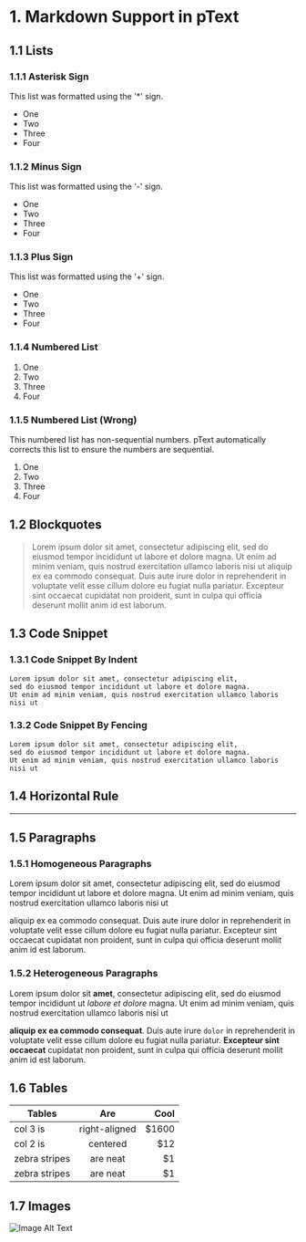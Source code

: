 # 1. Markdown Support in pText
## 1.1 Lists

### 1.1.1 Asterisk Sign

This list was formatted using the '*' sign.

  * One
  * Two
  * Three
  * Four

### 1.1.2 Minus Sign

This list was formatted using the '-' sign.
  
  - One
  - Two
  - Three
  - Four
  
### 1.1.3 Plus Sign  

This list was formatted using the '+' sign.
  
  + One
  + Two
  + Three
  + Four
  
### 1.1.4 Numbered List
  
  1. One
  2. Two
  3. Three
  4. Four

### 1.1.5 Numbered List (Wrong)

This numbered list has non-sequential numbers.
pText automatically corrects this list to ensure the numbers are sequential.
  
  1. One
  3. Two
  5. Three
  6. Four
  
## 1.2 Blockquotes

> Lorem ipsum dolor sit amet, consectetur adipiscing elit, 
> sed do eiusmod tempor incididunt ut labore et dolore magna. 
> Ut enim ad minim veniam, quis nostrud exercitation ullamco laboris nisi ut 
> aliquip ex ea commodo consequat. 
> Duis aute irure dolor in reprehenderit in voluptate velit esse cillum dolore 
> eu fugiat nulla pariatur. Excepteur sint occaecat cupidatat non proident, 
> sunt in culpa qui officia deserunt mollit anim id est laborum. 

## 1.3 Code Snippet

### 1.3.1 Code Snippet By Indent

    Lorem ipsum dolor sit amet, consectetur adipiscing elit, 
    sed do eiusmod tempor incididunt ut labore et dolore magna.
    Ut enim ad minim veniam, quis nostrud exercitation ullamco laboris nisi ut 

### 1.3.2 Code Snippet By Fencing

```
Lorem ipsum dolor sit amet, consectetur adipiscing elit, 
sed do eiusmod tempor incididunt ut labore et dolore magna.
Ut enim ad minim veniam, quis nostrud exercitation ullamco laboris nisi ut 
```

## 1.4 Horizontal Rule

---

## 1.5 Paragraphs

### 1.5.1 Homogeneous Paragraphs

Lorem ipsum dolor sit amet, consectetur adipiscing elit, 
sed do eiusmod tempor incididunt ut labore et dolore magna.
Ut enim ad minim veniam, quis nostrud exercitation ullamco laboris nisi ut

aliquip ex ea commodo consequat. Duis aute irure dolor in reprehenderit in voluptate velit esse cillum dolore 
eu fugiat nulla pariatur. Excepteur sint occaecat cupidatat non proident, sunt in culpa qui officia deserunt mollit anim id est laborum.

### 1.5.2 Heterogeneous Paragraphs

Lorem ipsum dolor sit **amet**, consectetur adipiscing elit, 
sed do eiusmod tempor incididunt ut _labore et dolore_ magna.
Ut enim ad minim veniam, quis nostrud exercitation ullamco laboris nisi ut

**aliquip ex ea commodo consequat**. Duis aute irure `dolor` in reprehenderit in voluptate velit esse cillum dolore 
eu fugiat nulla pariatur. __Excepteur sint occaecat__ cupidatat non proident, sunt in culpa qui officia deserunt mollit anim id est laborum.


## 1.6 Tables

| Tables        | Are           | Cool  |
| ------------- |:-------------:| -----:|
| col 3 is      | right-aligned | $1600 |
| col 2 is      | centered      |   $12 |
| zebra stripes | are neat      |    $1 |
| zebra stripes | are neat      |    $1 |

## 1.7 Images

![Image Alt Text](https://images.unsplash.com/photo-1617235641226-4ebf93095678?ixid=MnwxMjA3fDB8MHxwaG90by1wYWdlfHx8fGVufDB8fHx8&ixlib=rb-1.2.1&auto=format&fit=crop&w=2134&q=80 "Zero Take") 